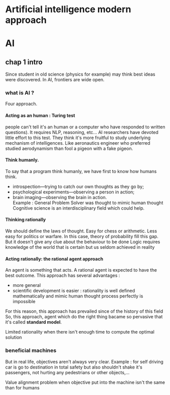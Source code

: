 # Artificial intelligence modern approach

# AI

## chap 1 intro
Since student in old science (physics for example) may think best ideas were discovered. In AI, frontiers are wide open.

### what is AI ?
Four approach. 

#### Acting as an human : Turing test 
people can't tell it's an human or a computer who have responded to written questions). It requires NLP, reasoning, etc...
AI researchers have devoted little effort to this test. They think it's more fruitful to study underlying mechanism of intelligences. Like aeronautics engineer who preferred studied aerodynamism than fool a pigeon with a fake pigeon.

#### Think humanly.   
To say that a program think humanly, we have first to know how humans think. 
- introspection—trying to catch our own thoughts as they go by;
- psychological experiments—observing a person in action;
- brain imaging—observing the brain in action.  
Example : General Problem Solver was thought to mimic human thought
Cognitive science is an interdisciplinary field which could help. 

#### Thinking rationally
We should define the laws of thought. Easy for chess or arithmetic. Less easy for politics or warfare. In this case, theory of probability fill this gap. 
But it doesn't give any clue about the behaviour to be done
Logic requires knowledge of the world that is certain but us seldom achieved in reality 


#### Acting rationally: the rational agent approach
An agent is something that acts. A rational agent is expected to have the best outcome. 
This approach has several advantages : 
- more general 
- scientific development is easier : rationality is well defined mathematically and mimic human thought process perfectly is impossible

For this reason, this approach has prevailed since of the history of this field
So, this approach, agent which do the right thing bacame so pervasive that it's called **standard model**.   

Limited rationality when there isn't enough time to compute the optimal solution 

### beneficial machines
But in real life, objectives aren't always very clear. 
Example : for self driving car is go to destination in total safety but also shouldn't shake it's passengers, not hurting any pedestrians or other objects,...


Value alignment problem when objective put into the machine isn't the same than for humans
